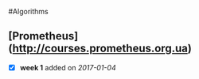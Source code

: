 #Algorithms

## [Prometheus] (http://courses.prometheus.org.ua)
- [x] <b>week 1</b> added on <i>2017-01-04</i>
